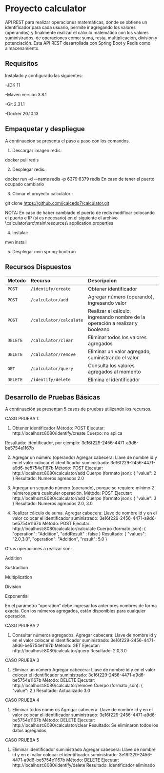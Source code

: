 # Proyecto calculator
API REST para realizar operaciones matemáticas, donde se obtiene un identificador para cada usuario, 
permite ir agregando los valores (operandos)  y finalmente realizar el cálculo matemático con los valores suministrados, 
de operaciones como: suma, resta, multiplicación, división y potenciación. 
Esta API REST desarrollada con Spring Boot y Redis como almacenamiento.

## Requisitos
Instalado y configurado las siguientes:

-JDK 11

-Maven versión 3.8.1

-Git 2.31.1

-Docker 20.10.13


## Empaquetar y despliegue

A continuacion se presenta el paso a paso con los comandos.

1. Descargar imagen redis:

docker pull redis

2. Desplegar redis:

docker run -d --name redis -p 6379:6379 redis
En caso de tener el puerto ocupado cambiarlo

3. Clonar el proyecto calculator :

git clone https://github.com/jcaicedo7/calculator.git

NOTA: En caso de haber cambiado el puerto de redis modificar colocando el puerto e IP (si es necesario) en el siguiente el archivo
\calculator\src\main\resources\ application.properties

4. Instalar:

mvn install

5. Desplegar
mvn spring-boot:run

## Recursos Dispuestos

| Metodo            | Recurso           | Descripcion                                                                                 |
|:------------------|:------------------|:----------------------------------------------------------------------------------------------|
| `POST`			| `/identify/create`		| Obtener identificador													|
| `POST`			| `/calculator/add`			| Agregar número (operando), ingresando valor				|
| `POST`			| `/calculator/calculate`	| Realizar el cálculo, ingresando nombre de la operación a realizar y booleano 													|
| `DELETE`			| `/calculator/clear`		| Eliminar todos los valores agregados	|
| `DELETE`			| `/calculator/remove`		| Eliminar un valor agregado, suministrando el valor	|
| `GET`				| `/calculator/query`		| Consulta los valores agregados al momento	|
| `DELETE`			| `/identify/delete`		| Elimina el identificador	|

## Desarrollo de Pruebas Básicas

A continuación se presentan 5 casos de pruebas utilizando los recursos.

CASO PRUEBA 1:

1. Obtener identificador
Método: POST
Ejecutar: http://localhost:8080/identify/create
Cuerpo: no aplica

Resultado: identificador, por ejemplo: 3e16f229-2456-4471-a9d6-be5754e1167b

2. Agregar un número (operando)
Agregar cabecera: Llave de nombre id y en el valor colocar el identificador suministrado: 3e16f229-2456-4471-a9d6-be5754e1167b
Método: POST
Ejecutar: http://localhost:8080/calculator/add
Cuerpo (formato json):
{
    "value": 2
}
Resultado: Numeros agreados 2.0

3. Agregar un segundo número (operando), porque se requiere mínimo 2 números para cualquier operación.
Método: POST
Ejecutar: http://localhost:8080/calculator/add
Cuerpo (formato json):
{
    "value": 3
}
Resultado: Numeros agreados 2.0, 3.0

4. Realizar cálculo de suma.
Agregar cabecera: Llave de nombre id y en el valor colocar el identificador suministrado: 3e16f229-2456-4471-a9d6-be5754e1167b
Método: POST
Ejecutar: http://localhost:8080/calculator/calculate
Cuerpo (formato json):
{
    "operation": "Addition",
    "addResult" : false
}
Resultado: 
{
    "values": "2.0,3.0",
    "operation": "Addition",
    "result": 5.0
}

Otras operaciones a realizar son:

Addition

Sustraction

Multiplication

Division

Exponential

En el parámetro “operation” debe ingresar los anteriores nombres de forma exacta.
Con los números agregados, están disponibles para cualquier operación.

CASO PRUEBA 2

1. Consultar números agregados.
Agregar cabecera: Llave de nombre id y en el valor colocar el identificador suministrado: 3e16f229-2456-4471-a9d6-be5754e1167b
Método: GET
Ejecutar: http://localhost:8080/calculator/query
Resultado: 2.0,3.0

CASO PRUEBA 3

1. Eliminar un número
Agregar cabecera: Llave de nombre id y en el valor colocar el identificador suministrado: 3e16f229-2456-4471-a9d6-be5754e1167b
Método: DELETE
Ejecutar: http://localhost:8080/calculator/remove 
Cuerpo (formato json):
{
    "value":  2
}
Resultado: Actualizado 3.0

CASO PRUEBA 4

1. Eliminar todos números
Agregar cabecera: Llave de nombre id y en el valor colocar el identificador suministrado: 3e16f229-2456-4471-a9d6-be5754e1167b
Método: DELETE
Ejecutar: http://localhost:8080/calculator/clear
Resultado: Se eliminaron todos los datos agregados

CASO PRUEBA 5

1. Eliminar identificador suministrado
Agregar cabecera: Llave de nombre id y en el valor colocar el identificador suministrado: 3e16f229-2456-4471-a9d6-be5754e1167b
Método: DELETE
Ejecutar: http://localhost:8080/identify/delete
Resultado: Identificador eliminado





